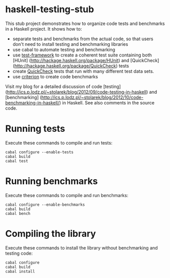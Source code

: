 haskell-testing-stub
====================

This stub project demonstrates how to organize code tests and benchmarks in a
Haskell project. It shows how to:
  * separate tests and benchmarks from the actual code, so that users don't need
    to install testing and benchmarking libraries
  * use cabal to automate testing and benchmarking
  * use [test-framework](http://hackage.haskell.org/package/test-framework)
    to create a coherent test suite containing both [HUnit]
    (http://hackage.haskell.org/package/HUnit) and [QuickCheck]
    (http://hackage.haskell.org/package/QuickCheck) tests
  * create [QuickCheck](http://hackage.haskell.org/package/QuickCheck) tests
    that run with many different test data sets.
  * use [criterion](http://hackage.haskell.org/package/criterion) to create code
    benchmarks

Visit my blog for a detailed discussion of code [testing]
(http://ics.p.lodz.pl/~stolarek/blog/2012/09/code-testing-in-haskell) and
[benchmarking]
(http://ics.p.lodz.pl/~stolarek/blog/2012/10/code-benchmarking-in-haskell/) in
Haskell. See also comments in the source code.

Running tests
=============

Execute these commands to compile and run tests:

```
cabal configure --enable-tests
cabal build
cabal test
```

Running benchmarks
==================

Execute these commands to compile and run benchmarks:

```
cabal configure --enable-benchmarks
cabal build
cabal bench
```

Compiling the library
=====================

Execute these commands to install the library without benchmarking and testing
code:

```
cabal configure
cabal build
cabal install
```
